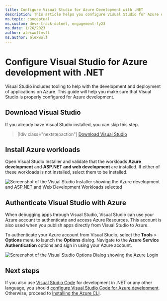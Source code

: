 ```yaml
---
title: Configure Visual Studio for Azure Development with .NET
description: This article helps you configure Visual Studio for Azure development including getting the right workloads installed and connecting Visual Studio to your Azure account.
ms.topic: conceptual
ms.custom: devx-track-dotnet, engagement-fy23
ms.date: 1/26/2023
author: alexwolfmsft
ms.author: alexwolf
---
```

# Configure Visual Studio for Azure development with .NET

Visual Studio includes tooling to help with the development and deployment of applications on Azure. This guide will help you make sure that Visual Studio is properly configured for Azure development.

## Download Visual Studio

If you already have Visual Studio installed, you can skip this step.

> [!div class="nextstepaction"]
> [Download Visual Studio](https://www.visualstudio.com/downloads/)

## Install Azure workloads

Open Visual Studio Installer and validate that the workloads **Azure development** and **ASP.NET and web development** are installed.  If either of these workloads is not installed, select them to be installed.

![Screenshot of the Visual Studio Installer showing the Azure development and ASP.NET and Web Development Workloads selected](./media/visual-studio-installer-azure-development.png)

## Authenticate Visual Studio with Azure

When debugging apps through Visual Studio, Visual Studio can use your Azure account to authenticate and access Azure Resources.  This account is also used when you publish apps directly from Visual Studio to Azure.

To authenticate your Azure account from Visual Studio, select the **Tools** > **Options** menu to launch the **Options** dialog. Navigate to the **Azure Service Authentication** options and sign in using your Azure account.

![Screenshot of the Visual Studio Options Dialog showing the Azure Login](./media/visual-studio-azure-login-dialog.png)

## Next steps

If you also use [Visual Studio Code](https://code.visualstudio.com/) for development in .NET or any other language, you should [configure Visual Studio Code for Azure development](./configure-vs-code.md). Otherwise, proceed to [Installing the Azure CLI](./install-azure-cli.md).
